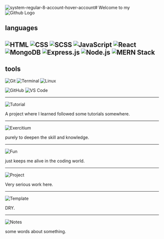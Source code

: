 ![system-regular-8-account-hover-account](https://github.com/user-attachments/assets/6a6bb03f-f4cf-4d0a-ab26-321df9e79df7)# Welcome to my ![Github Logo](https://user-images.githubusercontent.com/74038190/212257468-1e9a91f1-b626-4baa-b15d-5c385dfa7ed2.gif)

## languages 
![HTML](https://img.shields.io/badge/-HTML-orange?logo=html5&logoColor=white)
![CSS](https://img.shields.io/badge/-CSS-blue?logo=css3&logoColor=white)
![SCSS](https://img.shields.io/badge/-SCSS-cc6699?logo=sass&logoColor=white)
![JavaScript](https://img.shields.io/badge/-JavaScript-yellow?logo=javascript&logoColor=black)
![React](https://img.shields.io/badge/-React-61DAFB?logo=react&logoColor=black)
![MongoDB](https://img.shields.io/badge/-MongoDB-green?logo=mongodb&logoColor=white)
![Express.js](https://img.shields.io/badge/-Express.js-000000?logo=express&logoColor=white)
![Node.js](https://img.shields.io/badge/-Node.js-339933?logo=node.js&logoColor=white)
![MERN Stack](https://img.shields.io/badge/-MERN%20Stack-3C873A?logo=mongodb&logoColor=white)
---

## tools
![Git](https://img.shields.io/badge/-Git-F05032?logo=git&logoColor=white)
![Terminal](https://img.shields.io/badge/-Terminal-black?logo=windows-terminal&logoColor=white)
![Linux](https://img.shields.io/badge/-Linux-FCC624?logo=linux&logoColor=black)

![GitHub](https://img.shields.io/badge/-GitHub-181717?logo=github&logoColor=white)
![VS Code](https://img.shields.io/badge/-VS%20Code-007ACC?logo=visual-studio-code&logoColor=white)

---

![Tutorial](https://img.shields.io/badge/-Tutorial-blue?logo=book&logoColor=white)


A project where I learned followed some tutorials somewhere.

---

![Exercitium](https://img.shields.io/badge/-Exercitium-green?logo=exercise&logoColor=white)

purely to deepen the skill and knowledge.

---

![Fun](https://img.shields.io/badge/-Fun-orange?logo=smile&logoColor=white)

just keeps me alive in the coding world.

---

![Project](https://img.shields.io/badge/-Project-purple?logo=hammer&logoColor=white)

Very serious work here.

---
![Template](https://img.shields.io/badge/-Template-gray?logo=template&logoColor=white)

DRY.

---

![Notes](https://img.shields.io/badge/-Notes-yellow?logo=note&logoColor=black)

some words about something.

